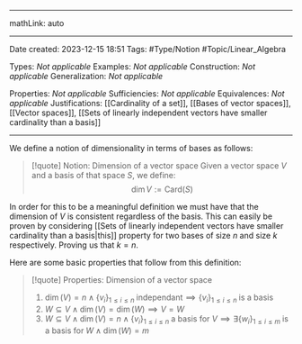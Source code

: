 
---

mathLink: auto

---
Date created: 2023-12-15 18:51
Tags: #Type/Notion #Topic/Linear_Algebra 

Types: _Not applicable_
Examples: _Not applicable_
Construction: _Not applicable_
Generalization: _Not applicable_

Properties: _Not applicable_
Sufficiencies: _Not applicable_
Equivalences: _Not applicable_
Justifications: [[Cardinality of a set]], [[Bases of vector spaces]], [[Vector spaces]], [[Sets of linearly independent vectors have smaller cardinality than a basis]]

---  

We define a notion of dimensionality in terms of bases as follows:

> [!quote] Notion: Dimension of a vector space
> Given a vector space $V$ and a basis of that space $S$, we define: $$\dim V := \text{Card}(S)$$

In order for this to be a meaningful definition we must have that the dimension of $V$ is consistent regardless of the basis.
This can easily be proven by considering [[Sets of linearly independent vectors have smaller cardinality than a basis|this]] property for two bases of size $n$ and size $k$ respectively. Proving us that $k=n$.

Here are some basic properties that follow from this definition:

>[!quote] Properties: Dimension of a vector space
>1. $\dim(V)=n \land \{ v_{i} \}_{1\leq i\leq n} \; \text{independant} \implies \{ v_{i} \}_{1\leq i\leq n}\;\text{is a basis}$
>2. $W \subseteq V \land \dim(V)=\dim(W) \implies V=W$
>3. $W \subseteq V \land \dim(V)=n \land \{ v_{i} \}_{1\leq i \leq n}\;\text{a basis for } V\implies \exists \{ w_{i} \}_{1\leq i\leq m}\; \text{is a basis for}\; W \land \dim(W)=m$

